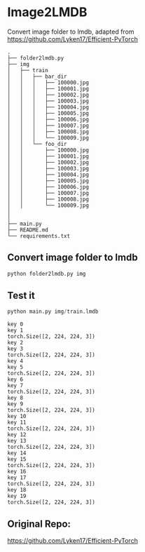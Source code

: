 # Image2LMDB
Convert image folder to lmdb, adapted from https://github.com/Lyken17/Efficient-PyTorch
```
.
├── folder2lmdb.py
├── img
│   ├── train
│   │   ├── bar_dir
│   │   │   ├── 100000.jpg
│   │   │   ├── 100001.jpg
│   │   │   ├── 100002.jpg
│   │   │   ├── 100003.jpg
│   │   │   ├── 100004.jpg
│   │   │   ├── 100005.jpg
│   │   │   ├── 100006.jpg
│   │   │   ├── 100007.jpg
│   │   │   ├── 100008.jpg
│   │   │   └── 100009.jpg
│   │   └── foo_dir
│   │       ├── 100000.jpg
│   │       ├── 100001.jpg
│   │       ├── 100002.jpg
│   │       ├── 100003.jpg
│   │       ├── 100004.jpg
│   │       ├── 100005.jpg
│   │       ├── 100006.jpg
│   │       ├── 100007.jpg
│   │       ├── 100008.jpg
│   │       └── 100009.jpg
│   
│   
├── main.py
├── README.md
└── requirements.txt
```

## Convert image folder to lmdb
```python
python folder2lmdb.py img
````

## Test it
```python
python main.py img/train.lmdb
```


```
key 0
key 1
torch.Size([2, 224, 224, 3])
key 2
key 3
torch.Size([2, 224, 224, 3])
key 4
key 5
torch.Size([2, 224, 224, 3])
key 6
key 7
torch.Size([2, 224, 224, 3])
key 8
key 9
torch.Size([2, 224, 224, 3])
key 10
key 11
torch.Size([2, 224, 224, 3])
key 12
key 13
torch.Size([2, 224, 224, 3])
key 14
key 15
torch.Size([2, 224, 224, 3])
key 16
key 17
torch.Size([2, 224, 224, 3])
key 18
key 19
torch.Size([2, 224, 224, 3])
```



## Original Repo:
https://github.com/Lyken17/Efficient-PyTorch
